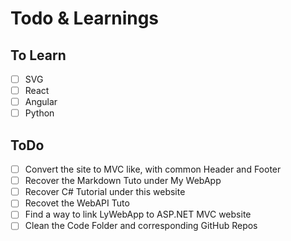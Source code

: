 # Todo & Learnings

## To Learn

- [ ] SVG
- [ ] React
- [ ] Angular
- [ ] Python

## ToDo

- [ ] Convert the site to MVC like, with common Header and Footer
- [ ] Recover the Markdown Tuto under My WebApp
- [ ] Recover C# Tutorial under this website
- [ ] Recovet the WebAPI Tuto
- [ ] Find a way to link LyWebApp to ASP.NET MVC website
- [ ] Clean the Code Folder and corresponding GitHub Repos

